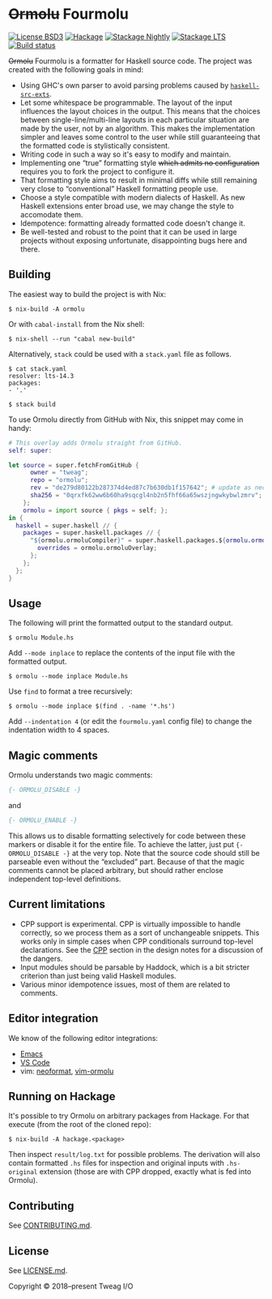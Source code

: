 # ~~Ormolu~~ Fourmolu

[![License BSD3](https://img.shields.io/badge/license-BSD3-brightgreen.svg)](http://opensource.org/licenses/BSD-3-Clause)
[![Hackage](https://img.shields.io/hackage/v/ormolu.svg?style=flat)](https://hackage.haskell.org/package/ormolu)
[![Stackage Nightly](http://stackage.org/package/ormolu/badge/nightly)](http://stackage.org/nightly/package/ormolu)
[![Stackage LTS](http://stackage.org/package/ormolu/badge/lts)](http://stackage.org/lts/package/ormolu)
[![Build status](https://badge.buildkite.com/8e3b0951f3652b77e1c422b361904136a539b0522029156354.svg?branch=master)](https://buildkite.com/tweag-1/ormolu)

~~Ormolu~~ Fourmolu is a formatter for Haskell source code. The project was created with
the following goals in mind:

* Using GHC's own parser to avoid parsing problems caused by
  [`haskell-src-exts`][haskell-src-exts].
* Let some whitespace be programmable. The layout of the input influences
  the layout choices in the output. This means that the choices between
  single-line/multi-line layouts in each particular situation are made by
  the user, not by an algorithm. This makes the implementation simpler and
  leaves some control to the user while still guaranteeing that the
  formatted code is stylistically consistent.
* Writing code in such a way so it's easy to modify and maintain.
* Implementing one “true” formatting style ~~which admits no configuration~~ requires you to fork the project to configure it.
* That formatting style aims to result in minimal diffs while still
  remaining very close to “conventional” Haskell formatting people use.
* Choose a style compatible with modern dialects of Haskell. As new Haskell
  extensions enter broad use, we may change the style to accomodate them.
* Idempotence: formatting already formatted code doesn't change it.
* Be well-tested and robust to the point that it can be used in large
  projects without exposing unfortunate, disappointing bugs here and there.

## Building

The easiest way to build the project is with Nix:

```console
$ nix-build -A ormolu
```

Or with `cabal-install` from the Nix shell:

```console
$ nix-shell --run "cabal new-build"
```

Alternatively, `stack` could be used with a `stack.yaml` file as follows.

```console
$ cat stack.yaml
resolver: lts-14.3
packages:
- '.'

$ stack build
```

To use Ormolu directly from GitHub with Nix, this snippet may come in handy:

```nix
# This overlay adds Ormolu straight from GitHub.
self: super:

let source = super.fetchFromGitHub {
      owner = "tweag";
      repo = "ormolu";
      rev = "de279d80122b287374d4ed87c7b630db1f157642"; # update as necessary
      sha256 = "0qrxfk62ww6b60ha9sqcgl4nb2n5fhf66a65wszjngwkybwlzmrv"; # as well
    };
    ormolu = import source { pkgs = self; };
in {
  haskell = super.haskell // {
    packages = super.haskell.packages // {
      "${ormolu.ormoluCompiler}" = super.haskell.packages.${ormolu.ormoluCompiler}.override {
        overrides = ormolu.ormoluOverlay;
      };
    };
  };
}
```

## Usage

The following will print the formatted output to the standard output.

```console
$ ormolu Module.hs
```

Add `--mode inplace` to replace the contents of the input file with the
formatted output.

```console
$ ormolu --mode inplace Module.hs
```

Use `find` to format a tree recursively:

```console
$ ormolu --mode inplace $(find . -name '*.hs')
```

Add `--indentation 4` (or edit the `fourmolu.yaml` config file) to
change the indentation width to 4 spaces.

## Magic comments

Ormolu understands two magic comments:

```haskell
{- ORMOLU_DISABLE -}
```

and

```haskell
{- ORMOLU_ENABLE -}
```

This allows us to disable formatting selectively for code between these
markers or disable it for the entire file. To achieve the latter, just put
`{- ORMOLU_DISABLE -}` at the very top. Note that the source code should
still be parseable even without the “excluded” part. Because of that the
magic comments cannot be placed arbitrary, but should rather enclose
independent top-level definitions.

## Current limitations

* CPP support is experimental. CPP is virtually impossible to handle
  correctly, so we process them as a sort of unchangeable snippets. This
  works only in simple cases when CPP conditionals surround top-level
  declarations. See the [CPP][design-cpp] section in the design notes for
  a discussion of the dangers.
* Input modules should be parsable by Haddock, which is a bit stricter
  criterion than just being valid Haskell modules.
* Various minor idempotence issues, most of them are related to comments.

## Editor integration

We know of the following editor integrations:

* [Emacs][emacs-package]
* [VS Code][vs-code-plugin]
* vim: [neoformat][neoformat], [vim-ormolu][vim-ormolu]

## Running on Hackage

It's possible to try Ormolu on arbitrary packages from Hackage. For that
execute (from the root of the cloned repo):

```console
$ nix-build -A hackage.<package>
```

Then inspect `result/log.txt` for possible problems. The derivation will
also contain formatted `.hs` files for inspection and original inputs with
`.hs-original` extension (those are with CPP dropped, exactly what is fed
into Ormolu).

## Contributing

See [CONTRIBUTING.md][contributing].

## License

See [LICENSE.md][license].

Copyright © 2018–present Tweag I/O

[design-cpp]: https://github.com/tweag/ormolu/blob/master/DESIGN.md#cpp
[contributing]: https://github.com/tweag/ormolu/blob/master/CONTRIBUTING.md
[license]: https://github.com/tweag/ormolu/blob/master/LICENSE.md
[haskell-src-exts]: https://hackage.haskell.org/package/haskell-src-exts
[emacs-package]: https://github.com/vyorkin/ormolu.el
[vs-code-plugin]: https://marketplace.visualstudio.com/items?itemName=sjurmillidahl.ormolu-vscode
[vim-ormolu]: https://github.com/sdiehl/vim-ormolu
[neoformat]: https://github.com/sbdchd/neoformat

